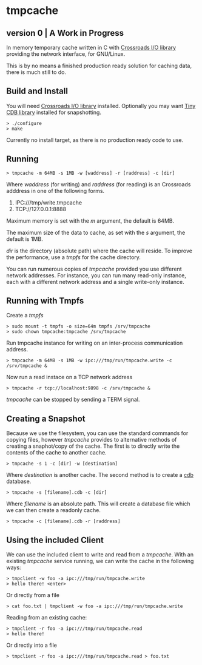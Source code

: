 tmpcache
========
version 0 | A Work in Progress
---------

In memory temporary cache written in C with 
[Crossroads I/O library](http://www.crossroads.io) providing the network
interface, for GNU/Linux.

This is by no means a finished production ready solution for caching data,
there is much still to do. 

Build and Install
------------------

You will need [Crossroads I/O library](http://www.crossroads.io) installed. 
Optionally you may want [Tiny CDB library](http://www.corpit.ru/mjt/tinycdb.html) installed for snapshotting. 

    > ./configure
    > make

Currently no install target, as there is no production ready code to use.

Running
----------------

    > tmpcache -m 64MB -s 1MB -w [waddress] -r [raddress] -c [dir]

Where _waddress_ (for writing) and _raddress_ (for reading) is 
an Crossroads adddress in one of the following forms.

1. IPC:///tmp/write.tmpcache
2. TCP://127.0.0.1:8888 

Maximum memory is set with the _m_ argument, the default is 64MB. 

The maximum size of the data to cache, as set with the _s_ argument, the
default is 1MB. 

_dir_ is the directory (absolute path) where the cache will reside. To 
improve the performance, use a *tmpfs* for the cache directory. 

You can run numerous copies of *tmpcache* provided you use different network addresses. For instance, you can run many read-only instance, each with a different network address and a single write-only instance. 

Running with Tmpfs
-------------------

Create a *tmpfs* 

    > sudo mount -t tmpfs -o size=64m tmpfs /srv/tmpcache
    > sudo chown tmpcache:tmpcache /srv/tmpcache

Run tmpcache instance for writing on an inter-process communication address.

    > tmpcache -m 64MB -s 1MB -w ipc:///tmp/run/tmpcache.write -c /srv/tmpcache &

Now run a read instace on a TCP network address

    > tmpcache -r tcp://localhost:9898 -c /srv/tmpcache &
 
*tmpcache* can be stopped by sending a TERM signal. 

Creating a Snapshot
--------------------

Because we use the filesystem, you can use the standard commands for copying
files, however *tmpcache* provides to alternative methods of creating a
snaphot/copy of the cache. The first is to directly write the contents of
the cache to another cache.

    > tmpcache -s 1 -c [dir] -w [destination]

Where _destination_ is another cache. The second method is to create a 
[cdb](http://www.corpit.ru/mjt/tinycdb.html#intro) database.

    > tmpcache -s [filename].cdb -c [dir]

Where _filename_ is an absolute path. This will create a database file which
we can then create a readonly cache. 

    > tmpcache -c [filename].cdb -r [raddress]
 
Using the included Client
-------------------------

We can use the included client to write and read from a *tmpcache*. With an
existing *tmpcache* service running, we can write the cache in the following
ways:

    > tmpclient -w foo -a ipc:///tmp/run/tmpcache.write
    > hello there! <enter>

Or directly from a file

    > cat foo.txt | tmpclient -w foo -a ipc:///tmp/run/tmpcache.write

Reading from an existing cache:

    > tmpclient -r foo -a ipc:///tmp/run/tmpcache.read
    > hello there!

Or directly into a file

    > tmpclient -r foo -a ipc:///tmp/run/tmpcache.read > foo.txt 

